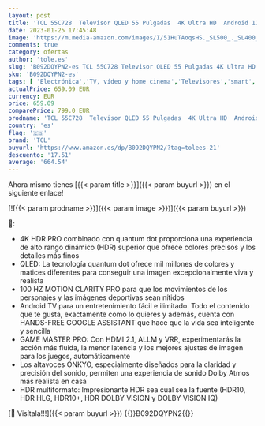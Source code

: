 ```yaml
---
layout: post
title: 'TCL 55C728  Televisor QLED 55 Pulgadas  4K Ultra HD  Android 11 Smart TV  Dolby Vision-Atmos  Sistema de Sonido Onkyo  100Hz Motion Clarity  Google Assistant Integrado  Compatible con Alexa'
date: 2023-01-25 17:45:48
image: 'https://m.media-amazon.com/images/I/51HuTAoqsHS._SL500_._SL400_.jpg'
comments: true
category: ofertas
author: 'tole.es'
slug: 'B092DQYPN2-es TCL 55C728 Televisor QLED 55 Pulgadas 4K Ultra HD Android...'
sku: 'B092DQYPN2-es'
tags: [ 'Electrónica','TV, vídeo y home cinema','Televisores','smart','tcl','televisor','tv','🇪🇸', ]
actualPrice: 659.09 EUR
currency: EUR
price: 659.09
comparePrice: 799.0 EUR
prodname: 'TCL 55C728  Televisor QLED 55 Pulgadas  4K Ultra HD  Android 11 Smart TV  Dolby Vision-Atmos  Sistema de Sonido Onkyo  100Hz Motion Clarity  Google Assistant Integrado  Compatible con Alexa'
country: 'es'
flag: '🇪🇸'
brand: 'TCL'
buyurl: 'https://www.amazon.es/dp/B092DQYPN2/?tag=tolees-21'
descuento: '17.51'
average: '664.54'
---
```


Ahora mismo tienes [{{< param title >}}]({{< param buyurl >}}) en el siguiente enlace!

[![{{< param prodname >}}]({{< param image >}})]({{< param buyurl >}})

🔎:

- 4K HDR PRO combinado con quantum dot proporciona una experiencia de alto rango dinámico (HDR) superior que ofrece colores precisos y los detalles más finos
- QLED: La tecnología quantum dot ofrece mil millones de colores y matices diferentes para conseguir una imagen excepcionalmente viva y realista
- 100 HZ MOTION CLARITY PRO para que los movimientos de los personajes y las imágenes deportivas sean nítidos
- Android TV para un entretenimiento fácil e ilimitado. Todo el contenido que te gusta, exactamente como lo quieres y además, cuenta con HANDS-FREE GOOGLE ASSISTANT que hace que la vida sea inteligente y sencilla
- GAME MASTER PRO: Con HDMI 2.1, ALLM y VRR, experimentarás la acción más fluida, la menor latencia y los mejores ajustes de imagen para los juegos, automáticamente
- Los altavoces ONKYO, especialmente diseñados para la claridad y precisión del sonido, permiten una experiencia de sonido Dolby Atmos más realista en casa
- HDR multiformato: Impresionante HDR sea cual sea la fuente (HDR10, HDR HLG, HDR10+, HDR DOLBY VISION y DOLBY VISION IQ)

[🛒 Visítala!!!]({{< param buyurl >}})
{{<world>}}B092DQYPN2{{</world>}}
